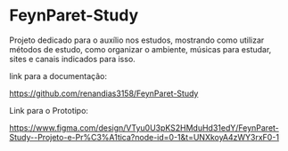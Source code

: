 # FeynParet-Study

Projeto dedicado para o auxílio nos estudos, mostrando como utilizar métodos de estudo, como organizar o ambiente, músicas para estudar, sites e canais indicados para isso.


link para a documentação:


https://github.com/renandias3158/FeynParet-Study

Link para o Prototipo:

https://www.figma.com/design/VTyu0U3pKS2HMduHd31edY/FeynParet-Study--Projeto-e-Pr%C3%A1tica?node-id=0-1&t=UNXkoyA4zWY3rxF0-1
